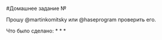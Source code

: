 #Домашнее задание №

Прошу @martinkomitsky или @haseprogram проверить его.

Что было сделано:
*
*
*
